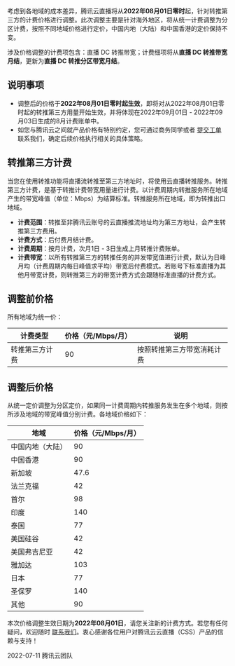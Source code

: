 考虑到各地域的成本差异，腾讯云直播将从**2022年08月01日零时**起，针对转推第三方的计费价格进行调整。此次调整主要是针对海外地区，将从统一计费调整为分区计费，按照不同地域价格进行定价，中国内地（大陆）和中国香港的定价保持不变。

涉及价格调整的计费项包含：直播 DC 转推带宽；计费细项将从**直播 DC 转推带宽月结**，更新为**直播 DC 转推分区带宽月结**。

## 说明事项

- 调整后的价格于**2022年08月01日零时起生效**，即将对从2022年08月01日零时起的转推第三方用量开始生效，并将体现在2022年09月01日 - 2022年09月03日生成的8月计费账单中。
- 如您与腾讯云之间就产品价格有特别约定，您可通过商务同学或者 [提交工单](https://console.cloud.tencent.com/workorder/category) 联系我们，确定后续价格执行相关的具体策略。

## 转推第三方计费

当您在使用转推功能将直播流转推至第三方地址时，将使用云直播转推服务。转推第三方计费，是基于转推计费带宽用量进行计费。以计费周期内转推服务所在地域产生的带宽峰值（单位：Mbps）为结算标准。转推服务所在地域，即为转推出口地域。

- **计费范围**：转推至非腾讯云账号的云直播推流地址均为第三方地址，会产生转推第三方费用。
- **计费方式**：后付费月结计费。
- **计费周期**：按月计费，次月1日 - 3日生成上月转推计费账单。
- **计费带宽**：以所有转推第三方的转推任务的并发带宽值进行计费，默认为日峰月均（计费周期内每日峰值求平均）带宽后付费模式。若账号下标准直播为其他月带宽计费，则转推第三方的带宽计费方式会跟随标准直播的计费方式。

## 调整前价格
所有地域为统一价：

| 计费类型 | 价格（元/Mbps/月） | 说明 |
| ------------ | ------------ | ------------ |
| 转推第三方计费 | 90 | 按照转推第三方带宽消耗计费 |

## 调整后价格
从统一定价调整为分区定价，如果同一计费周期内转推服务发生在多个地域，则按所涉及地域的带宽峰值分别计费。各地域价格如下：

| 地域             | 价格（元/Mbps/月） |
| --------------- | ----------------- |
| 中国内地（大陆） | 90                 |
| 中国香港         | 90                 |
| 新加坡           | 47.6               |
| 法兰克福         | 42                 |
| 首尔             | 98                 |
| 印度             | 140                |
| 泰国             | 77                 |
| 美国硅谷         | 42                 |
| 美国弗吉尼亚     | 42                 |
| 雅加达           | 103                |
| 日本             | 77                 |
| 圣保罗           | 140                |
| 其他             | 90                 |

本次价格调整生效日期为**2022年08月01日**，请您关注新的计费方式。若您有任何疑问，欢迎随时 [联系我们](https://cloud.tencent.com/document/product/267/19904)。衷心感谢各位用户对腾讯云云直播（CSS）产品的信赖与支持！

2022-07-11
腾讯云团队

